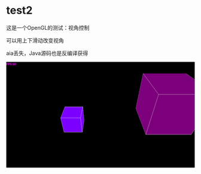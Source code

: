 # test2

这是一个OpenGL的测试：视角控制

可以用上下滑动改变视角

aia丢失，Java源码也是反编译获得

![截图](README.IMG/MuMu20190806103601.png)
